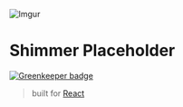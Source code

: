 ![Imgur](http://i.imgur.com/CLXanrw.png)

# Shimmer Placeholder

[![Greenkeeper badge](https://badges.greenkeeper.io/frederickfogerty/placeholder-shimmer.svg)](https://greenkeeper.io/)
> built for [React](https://facebook.github.io/react/)

